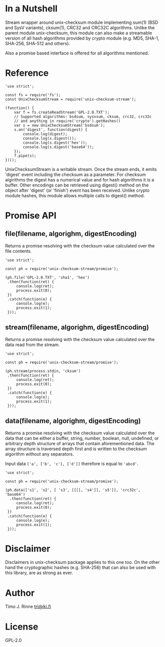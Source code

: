In a Nutshell
=============

Stream wrapper around unix-checksum module implementing sum(1) (BSD
and SysV variants), cksum(1), CRC32 and CRC32C algorithms. Unlike the
parent module unix-checksum, this module can also make a streamable
version of all hash algorithms provided by crypto module (e.g. MD5,
SHA-1, SHA-256, SHA-512 and others).

Also a promise based interface is offered for all algorithms
mentioned.


Reference
=========

```
'use strict';

const fs = require('fs');
const UnixChecksumStream = require('unix-checksum-stream');

(function() {
    var f = fs.createReadStream('GPL-2.0.TXT');
    // Supported algorithms: bsdsum, sysvsum, cksum, crc32, crc32c
    // and anything in require('crypto').getHashes()
    var s = new UnixChecksumStream('bsdsum');
    s.on('digest', function(digest) {
        console.log(digest);
        console.log(s.digest());
        console.log(s.digest('hex'));
        console.log(s.digest('base64'));
    });
    f.pipe(s);
})();
```

UnixChecksumStream is a writable stream. Once the stream ends, it
emits 'digest' event including the checksum as a parameter. For
checksum algirithms the digest has a numerical value and for hash
algorithms it is a buffer.  Other encodings can be retrieved using
digest() method on the object after 'digest' (or 'finish') event has
been received. Unlike crypto module hashes, this module allows
multiple calls to digest() method.


Promise API
===========

file(filename, algorighm, digestEncoding)
-----------------------------------------

Returns a promise resolving with the checksum value calculated over
the file contents.

```
'use strict';

const ph = require('unix-checksum-stream/promise');

(ph.file('GPL-2.0.TXT', 'sha1', 'hex')
 .then(function(ret) {
	 console.log(ret);
	 process.exit(0);
 })
 .catch(function(e) {
	 console.log(e);
	 process.exit(1);
 }));
```

stream(filename, algorighm, digestEncoding)
-------------------------------------------

Returns a promise resolving with the checksum value calculated over
the data read from the stream.

```
'use strict';

const ph = require('unix-checksum-stream/promise');

(ph.stream(process.stdin, 'cksum')
 .then(function(ret) {
	 console.log(ret);
	 process.exit(0);
 })
 .catch(function(e) {
	 console.log(e);
	 process.exit(1);
 }));
```

data(filename, algorighm, digestEncoding)
-----------------------------------------

Returns a promise resolving with the checksum value calculated over
the data that can be either a buffer, string, number, boolean, null,
undefined, or arbitrary depth structure of arrays that contain
aforementioned data. The array structure is traversed depth first and
is written to the checksum algorithm without any separators.

Input data `['a', ['b', 'c'], ['d']]` therefore is equal to `'abcd'`.

```
'use strict';

const ph = require('unix-checksum-stream/promise');

(ph.data(['s1', 's2', [ 's3', [[[], 's4']], 's5']], 'crc32c', 'base64')
  .then(function(ret) {
	 console.log(ret);
	 process.exit(0);
 })
 .catch(function(e) {
	 console.log(e);
	 process.exit(1);
 }));
```


Disclaimer
==========

Disclaimers in unix-checksum package applies to this one too. On the
other hand the cryptographic hashes (e.g. SHA-256) that can also be
used with this library, are as strong as ever.


Author
======

Timo J. Rinne <tri@iki.fi>


License
=======

GPL-2.0
